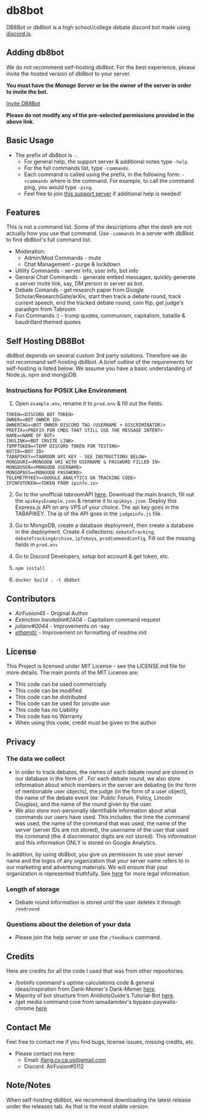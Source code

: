 # db8bot
DB8Bot or db8bot is a high school/college debate discord bot made using [discord.js](https://discord.js.org/).

<!-- [![db8bot's Widget](https://api.botlist.space/widget/689368779305779204/5 "db8bot's Widget")](https://botlist.space/bot/689368779305779204?utm_source=bls&utm_medium=widget&utm_campaign=689368779305779204) -->

<!-- [![db8bot's Widget] (https://arcane-botcenter.xyz/api/widget/689368779305779204.svg) "db8bot's Widget")](https://arcane-botcenter.xyz/bot/689368779305779204) -->

<!-- [![MBL](https://mythicalbots.xyz/bot/689368779305779204/embed?q=dark/ )](https://mythicalbots.xyz/bot/689368779305779204) -->

<!-- [![Discord Bots](https://top.gg/api/widget/689368779305779204.svg)](https://top.gg/bot/689368779305779204) -->

## Adding db8bot
We do not recommend self-hosting db8bot. For the best experience, please invite the hosted version of db8bot to your server.

**You must have the *Manage Server* or be the owner of the server in order to invite the bot.**

[Invite DB8Bot](https://discord.com/oauth2/authorize?client_id=689368779305779204&permissions=310647056497&scope=bot%20applications.commands)

**Please do not modify any of the pre-selected permissions provided in the above link.**

## Basic Usage

* The prefix of db8bot is `-`.
    * For general help, the support server & additional notes type `-help`.
    * For the full commands list, type `-commands`.
    * Each command is called using the prefix, in the following form: `-<command>` where <command> is the command. For example, to call the command ping, you would type `-ping`.
    * Feel free to join [this support server](https://discord.gg/rEQc7C7) if additional help is needed!

## Features

This is not a command list. Some of the descriptions after the dash are not actually how you use that command. Use `-commands` in a server with db8bot to find db8bot's full command list.
  * Moderation:
    * Admin/Mod Commands - mute
    * Chat Management - purge & lockdown
  * Utility Commands - server info, user info, bot info 
  * General Chat Commands - generate embed messages, quickly generate a server invite link, say, DM person in server as bot.
  * Debate Comands - get research paper from Google Scholar/ResearchGate/arXiv, start then track a debate round, track current speech, end the tracked debate round, coin flip, get judge's paradigm from Tabroom
  * Fun Commands :) - trump quotes, communism, capitalism, bataille & baudrillard themed quotes

## Self Hosting DB8Bot
db8bot depends on several custom 3rd party solutions. Therefore we do not recommand self-hosting db8bot. A brief outline of the requirements for self-hosting is listed below. We assume you have a basic understanding of Node.js, npm and mongoDB.

### Instructions for POSIX Like Environment
  1. Open `example.env`, rename it to `prod.env` & fill out the fields.
  ```
  TOKEN=<DISCORD BOT TOKEN>
  OWNER=<BOT OWNER ID>
  OWNERTAG=<BOT OWNER DISCORD TAG (USERNAME + DISCRIMINATOR)>
  PREFIX=<PREFIX FOR CMDS THAT STILL USE THE MESSAGE INTENT>
  NAME=<NAME OF BOT>
  INVLINK=<BOT INVITE LINK>
  TEMPTOKEN=<TEMP DISCORD TOKEN FOR TESTING>
  BOTID=<BOT ID>
  TABAPIKEY=<TABROOM API KEY - SEE INSTRUCTIONS BELOW>
  MONGOURI=<MONGODB URI WITH USERNAME & PASSWORD FILLED IN>
  MONGOUSER=<MONGODB USERNAME>
  MONGOPASS=<MONGODB PASSWORD>
  TELEMETRYKEY=<GOOGLE ANALYTICS UA TRACKING CODE>
  IPINFOTOKEN=<TOKEN FROM ipinfo.io>
  ```
  2. Go to the unofficial tabroomAPI [here](https://github.com/AirFusion45/tabroomAPI). Download the main branch, fill out the `apiKeysExample.json` & rename it to `apiKeys.json`. Deploy this Express.js API on any VPS of your choice. The api key goes in the TABAPIKEY. The ip of the API goes in the `judgeinfo.js` file.

  3. Go to MongoDB, create a database deployment, then create a database in the deployment. Create 4 collections: `debateTracking`, `debateTrackingArchive`, `ipfsKeys`, `prodCommandConfig`. Fill out the missing fields in `prod.env`

  4. Go to Discord Developers, setup bot account & get token, etc.

  5. `npm install`

  6. `docker build . -t db8bot`

## Contributors

* *AirFusion45* - Original Author
* *Extinction Inevitable#2404* - Capitalism command request
* *julianv#0044* - Improvements on -say
* [*ethamitc*](https://github.com/ethamitc) - Improvement on formatting of readme.md

## License 
This Project is licensed under MIT License - see the LICENSE.md file for more details. The main points of the MIT License are:
  
  * This code can be used commercially
  * This code can be modified
  * This code can be distributed
  * This code can be used for private use
  * This code has no Liability
  * This code has no Warranty
  * When using this code, credit must be given to the author

## Privacy

  ### The data we collect
  * In order to track debates, the names of each debate round are stored in our database in the form of <server id><name of the round given by the user>. For each debate round, we also store information about which members in the server are debating (in the form of mentionable user objects), the judge (in the form of a user object), the name of the debate event (ex: Public Forum, Policy, Lincoln Douglas), and the name of the round given by the user.
  * We also store non-personally identifiable information about what commands our users have used. This includes: the time the command was used, the name of the command that was used, the name of the server (server IDs are not stored), the username of the user that used the command (the 4 discriminator digits are not stored). This information and this information ONLY is stored on Google Analytics. 

  In addition, by using db8bot, you give us permission to use your server name and the logos of any organization that your server name refers to in our marketing and advertising materials. We will ensure that your organization is represented truthfully. See [here](https://www.gfrlaw.com/what-we-do/insights/beyond-brand-x-using-another%E2%80%99s-trademark-your-own-advertising) for more legal information.

  ### Length of storage
  * Debate round information is stored until the user deletes it through `/endround` 

  ### Questions about the deletion of your data
  * Please join the help server or use the `/feedback` command.

## Credits
Here are credits for all the code I used that was from other repositories.
  * /botinfo command's uptime calculations code & general ideas/inspiration from Dank-Memer's Dank-Memer [here](https://github.com/Dank-Memer/Dank-Memer).
  * Majority of bot structure from AnIdiotsGuide's Tutorial-Bot [here](https://github.com/AnIdiotsGuide/Tutorial-Bot).
  * /get media command core from iamadamdev's bypass-paywalls-chrome [here](https://github.com/iamadamdev/bypass-paywalls-chrome/)

## Contact Me
Feel free to contact me if you find bugs, license issues, missing credits, etc.

  * Please contact me here:
    * Email: jfang.cv.ca.us@gmail.com
    * Discord: AirFusion#5112

## Note/Notes 
  When self-hosting db8bot, we recommend downloading the latest release under the releases tab. As that is the most stable version.